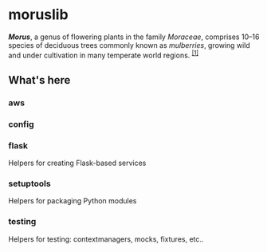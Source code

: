 
# moruslib

***Morus***, a genus of flowering plants in the family *Moraceae*, comprises
10–16 species of deciduous trees commonly known as *mulberries*, growing wild
and under cultivation in many temperate world regions. 
<sup><a href="https://en.wikipedia.org/wiki/Morus_(plant)" target="_blank">[1]</a></sup>


## What's here


### aws

### config

### flask

Helpers for creating Flask-based services

### setuptools

Helpers for packaging Python modules

### testing

Helpers for testing: contextmanagers, mocks, fixtures, etc.. 
